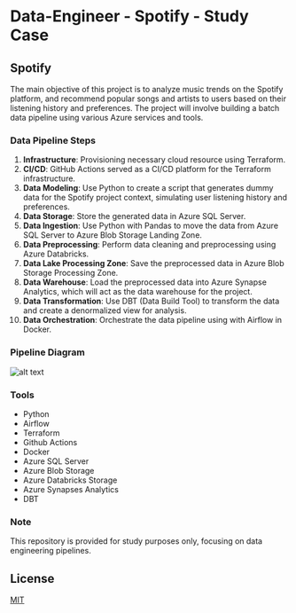# Data-Engineer - Spotify - Study Case

## Spotify
The main objective of this project is to analyze music trends on the Spotify platform, and recommend popular songs and artists to users based on their listening history and preferences. The project will involve building a batch data pipeline using various Azure services and tools.

### Data Pipeline Steps
1. **Infrastructure**: Provisioning necessary cloud resource using Terraform.
2. **CI/CD**: GitHub Actions served as a CI/CD platform for the Terraform infrastructure.
3. **Data Modeling**: Use Python to create a script that generates dummy data for the Spotify project context, simulating user listening history and preferences.
4. **Data Storage**: Store the generated data in Azure SQL Server.
5. **Data Ingestion**: Use Python with Pandas to move the data from Azure SQL Server to Azure Blob Storage Landing Zone.
6. **Data Preprocessing**: Perform data cleaning and preprocessing using Azure Databricks.
7. **Data Lake Processing Zone**: Save the preprocessed data in Azure Blob Storage Processing Zone.
8. **Data Warehouse**: Load the preprocessed data into Azure Synapse Analytics, which will act as the data warehouse for the project.
9. **Data Transformation**: Use DBT (Data Build Tool) to transform the data and create a denormalized view for analysis.
10. **Data Orchestration**: Orchestrate the data pipeline using with Airflow in Docker.

### Pipeline Diagram
![alt text](https://github.com/makima0499/3.Data-Engineer/blob/main/3.DataPipeline.png)

### Tools
* Python
* Airflow
* Terraform
* Github Actions
* Docker
* Azure SQL Server
* Azure Blob Storage
* Azure Databricks Storage
* Azure Synapses Analytics
* DBT

### Note
This repository is provided for study purposes only, focusing on data engineering pipelines.

## License

[MIT](https://choosealicense.com/licenses/mit/)
